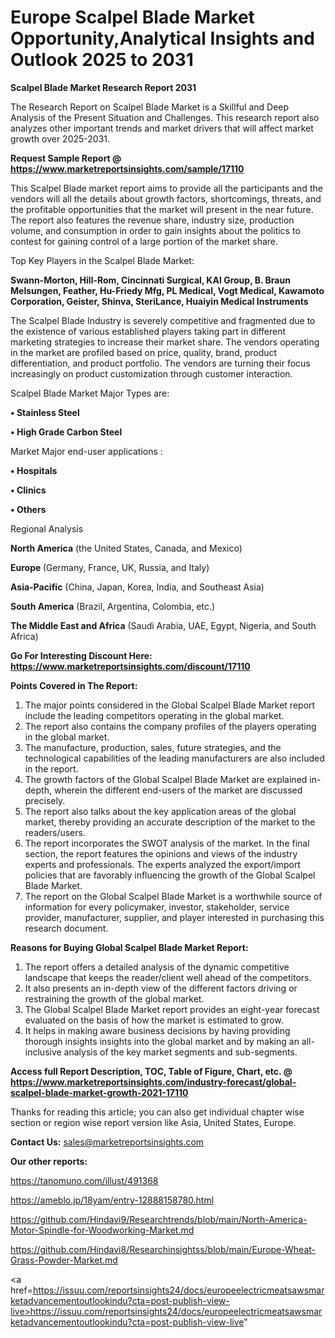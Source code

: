 # Europe Scalpel Blade Market Opportunity,Analytical Insights and Outlook 2025 to 2031

<strong>Scalpel Blade Market Research Report 2031</strong>

The Research Report on Scalpel Blade Market is a Skillful and Deep Analysis of the Present Situation and Challenges. This research report also analyzes other important trends and market drivers that will affect market growth over 2025-2031.

<strong>Request Sample Report @ <a href=https://www.marketreportsinsights.com/sample/17110>https://www.marketreportsinsights.com/sample/17110</a></strong>

This Scalpel Blade market report aims to provide all the participants and the vendors will all the details about growth factors, shortcomings, threats, and the profitable opportunities that the market will present in the near future. The report also features the revenue share, industry size, production volume, and consumption in order to gain insights about the politics to contest for gaining control of a large portion of the market share.

Top Key Players in the Scalpel Blade Market:

<strong>Swann-Morton, Hill-Rom, Cincinnati Surgical, KAI Group, B. Braun Melsungen, Feather, Hu-Friedy Mfg, PL Medical, Vogt Medical, Kawamoto Corporation, Geister, Shinva, SteriLance, Huaiyin Medical Instruments</strong>

The Scalpel Blade Industry is severely competitive and fragmented due to the existence of various established players taking part in different marketing strategies to increase their market share. The vendors operating in the market are profiled based on price, quality, brand, product differentiation, and product portfolio. The vendors are turning their focus increasingly on product customization through customer interaction.

Scalpel Blade Market Major Types are:

<strong>• Stainless Steel

• High Grade Carbon Steel</strong>

Market Major end-user applications :

<strong>• Hospitals

• Clinics

• Others</strong>

Regional Analysis

</u><strong><b>North America</b></strong> (the United States, Canada, and Mexico)

<strong><b>Europe </b></strong>(Germany, France, UK, Russia, and Italy)

<strong><b>Asia-Pacific</b></strong> (China, Japan, Korea, India, and Southeast Asia)

<strong><b>South America</b></strong> (Brazil, Argentina, Colombia, etc.)

<strong><b>The Middle East and Africa</b></strong> (Saudi Arabia, UAE, Egypt, Nigeria, and South Africa)

<strong>Go For Interesting Discount Here: <a href=https://www.marketreportsinsights.com/discount/17110>https://www.marketreportsinsights.com/discount/17110</a></strong>

<strong>Points Covered in The Report:</strong>
<ol>
  <li>The major points considered in the Global Scalpel Blade Market report include the leading competitors operating in the global market.</li>
  <li>The report also contains the company profiles of the players operating in the global market.</li>
  <li>The manufacture, production, sales, future strategies, and the technological capabilities of the leading manufacturers are also included in the report.</li>
  <li>The growth factors of the Global Scalpel Blade Market are explained in-depth, wherein the different end-users of the market are discussed precisely.</li>
  <li>The report also talks about the key application areas of the global market, thereby providing an accurate description of the market to the readers/users.</li>
  <li>The report incorporates the SWOT analysis of the market. In the final section, the report features the opinions and views of the industry experts and professionals. The experts analyzed the export/import policies that are favorably influencing the growth of the Global Scalpel Blade Market.</li>
  <li>The report on the Global Scalpel Blade Market is a worthwhile source of information for every policymaker, investor, stakeholder, service provider, manufacturer, supplier, and player interested in purchasing this research document.</li>
</ol>
<strong>Reasons for Buying Global Scalpel Blade Market Report:</strong>

<ol>
  <li>The report offers a detailed analysis of the dynamic competitive landscape that keeps the reader/client well ahead of the competitors.</li>
  <li>It also presents an in-depth view of the different factors driving or restraining the growth of the global market.</li>
  <li>The Global Scalpel Blade Market report provides an eight-year forecast evaluated on the basis of how the market is estimated to grow.</li>
  <li>It helps in making aware business decisions by having providing thorough insights insights into the global market and by making an all-inclusive analysis of the key market segments and sub-segments.</li>
</ol>
<strong>Access full Report Description, TOC, Table of Figure, Chart, etc. @ <a href=https://www.marketreportsinsights.com/industry-forecast/global-scalpel-blade-market-growth-2021-17110>https://www.marketreportsinsights.com/industry-forecast/global-scalpel-blade-market-growth-2021-17110</a></strong>


Thanks for reading this article; you can also get individual chapter wise section or region wise report version like Asia, United States, Europe.

<strong>Contact Us:</strong>
sales@marketreportsinsights.com

<strong>Our other reports:</strong>

<a href=https://tanomuno.com/illust/491368>https://tanomuno.com/illust/491368</a>

<a href=https://ameblo.jp/18yam/entry-12888158780.html>https://ameblo.jp/18yam/entry-12888158780.html</a>

<a href=https://github.com/Hindavi9/Researchtrends/blob/main/North-America-Motor-Spindle-for-Woodworking-Market.md>https://github.com/Hindavi9/Researchtrends/blob/main/North-America-Motor-Spindle-for-Woodworking-Market.md</a>

<a href=https://github.com/Hindavi8/Researchinsightss/blob/main/Europe-Wheat-Grass-Powder-Market.md>https://github.com/Hindavi8/Researchinsightss/blob/main/Europe-Wheat-Grass-Powder-Market.md</a>

<a href=https://issuu.com/reportsinsights24/docs/europeelectricmeatsawsmarketadvancementoutlookindu?cta=post-publish-view-live>https://issuu.com/reportsinsights24/docs/europeelectricmeatsawsmarketadvancementoutlookindu?cta=post-publish-view-live</a>"

